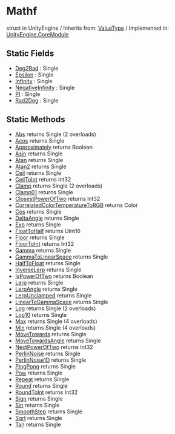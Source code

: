 # Mathf
struct in UnityEngine
 / Inherits from: <a href="https://docs.unity3d.com/6000.1/Documentation/ScriptReference/ValueType.html">ValueType</a> / Implemented in: <a href="https://docs.unity3d.com/6000.1/Documentation/ScriptReference/UnityEngine.CoreModule.html">UnityEngine.CoreModule</a>

## Static Fields
- <a href="https://docs.unity3d.com/6000.1/Documentation/ScriptReference/Mathf-Deg2Rad.html">Deg2Rad</a> : Single
- <a href="https://docs.unity3d.com/6000.1/Documentation/ScriptReference/Mathf-Epsilon.html">Epsilon</a> : Single
- <a href="https://docs.unity3d.com/6000.1/Documentation/ScriptReference/Mathf-Infinity.html">Infinity</a> : Single
- <a href="https://docs.unity3d.com/6000.1/Documentation/ScriptReference/Mathf-NegativeInfinity.html">NegativeInfinity</a> : Single
- <a href="https://docs.unity3d.com/6000.1/Documentation/ScriptReference/Mathf-PI.html">PI</a> : Single
- <a href="https://docs.unity3d.com/6000.1/Documentation/ScriptReference/Mathf-Rad2Deg.html">Rad2Deg</a> : Single

## Static Methods
- <a href="https://docs.unity3d.com/6000.1/Documentation/ScriptReference/Mathf.Abs.html">Abs</a> returns Single (2 overloads)
- <a href="https://docs.unity3d.com/6000.1/Documentation/ScriptReference/Mathf.Acos.html">Acos</a> returns Single
- <a href="https://docs.unity3d.com/6000.1/Documentation/ScriptReference/Mathf.Approximately.html">Approximately</a> returns Boolean
- <a href="https://docs.unity3d.com/6000.1/Documentation/ScriptReference/Mathf.Asin.html">Asin</a> returns Single
- <a href="https://docs.unity3d.com/6000.1/Documentation/ScriptReference/Mathf.Atan.html">Atan</a> returns Single
- <a href="https://docs.unity3d.com/6000.1/Documentation/ScriptReference/Mathf.Atan2.html">Atan2</a> returns Single
- <a href="https://docs.unity3d.com/6000.1/Documentation/ScriptReference/Mathf.Ceil.html">Ceil</a> returns Single
- <a href="https://docs.unity3d.com/6000.1/Documentation/ScriptReference/Mathf.CeilToInt.html">CeilToInt</a> returns Int32
- <a href="https://docs.unity3d.com/6000.1/Documentation/ScriptReference/Mathf.Clamp.html">Clamp</a> returns Single (2 overloads)
- <a href="https://docs.unity3d.com/6000.1/Documentation/ScriptReference/Mathf.Clamp01.html">Clamp01</a> returns Single
- <a href="https://docs.unity3d.com/6000.1/Documentation/ScriptReference/Mathf.ClosestPowerOfTwo.html">ClosestPowerOfTwo</a> returns Int32
- <a href="https://docs.unity3d.com/6000.1/Documentation/ScriptReference/Mathf.CorrelatedColorTemperatureToRGB.html">CorrelatedColorTemperatureToRGB</a> returns Color
- <a href="https://docs.unity3d.com/6000.1/Documentation/ScriptReference/Mathf.Cos.html">Cos</a> returns Single
- <a href="https://docs.unity3d.com/6000.1/Documentation/ScriptReference/Mathf.DeltaAngle.html">DeltaAngle</a> returns Single
- <a href="https://docs.unity3d.com/6000.1/Documentation/ScriptReference/Mathf.Exp.html">Exp</a> returns Single
- <a href="https://docs.unity3d.com/6000.1/Documentation/ScriptReference/Mathf.FloatToHalf.html">FloatToHalf</a> returns UInt16
- <a href="https://docs.unity3d.com/6000.1/Documentation/ScriptReference/Mathf.Floor.html">Floor</a> returns Single
- <a href="https://docs.unity3d.com/6000.1/Documentation/ScriptReference/Mathf.FloorToInt.html">FloorToInt</a> returns Int32
- <a href="https://docs.unity3d.com/6000.1/Documentation/ScriptReference/Mathf.Gamma.html">Gamma</a> returns Single
- <a href="https://docs.unity3d.com/6000.1/Documentation/ScriptReference/Mathf.GammaToLinearSpace.html">GammaToLinearSpace</a> returns Single
- <a href="https://docs.unity3d.com/6000.1/Documentation/ScriptReference/Mathf.HalfToFloat.html">HalfToFloat</a> returns Single
- <a href="https://docs.unity3d.com/6000.1/Documentation/ScriptReference/Mathf.InverseLerp.html">InverseLerp</a> returns Single
- <a href="https://docs.unity3d.com/6000.1/Documentation/ScriptReference/Mathf.IsPowerOfTwo.html">IsPowerOfTwo</a> returns Boolean
- <a href="https://docs.unity3d.com/6000.1/Documentation/ScriptReference/Mathf.Lerp.html">Lerp</a> returns Single
- <a href="https://docs.unity3d.com/6000.1/Documentation/ScriptReference/Mathf.LerpAngle.html">LerpAngle</a> returns Single
- <a href="https://docs.unity3d.com/6000.1/Documentation/ScriptReference/Mathf.LerpUnclamped.html">LerpUnclamped</a> returns Single
- <a href="https://docs.unity3d.com/6000.1/Documentation/ScriptReference/Mathf.LinearToGammaSpace.html">LinearToGammaSpace</a> returns Single
- <a href="https://docs.unity3d.com/6000.1/Documentation/ScriptReference/Mathf.Log.html">Log</a> returns Single (2 overloads)
- <a href="https://docs.unity3d.com/6000.1/Documentation/ScriptReference/Mathf.Log10.html">Log10</a> returns Single
- <a href="https://docs.unity3d.com/6000.1/Documentation/ScriptReference/Mathf.Max.html">Max</a> returns Single (4 overloads)
- <a href="https://docs.unity3d.com/6000.1/Documentation/ScriptReference/Mathf.Min.html">Min</a> returns Single (4 overloads)
- <a href="https://docs.unity3d.com/6000.1/Documentation/ScriptReference/Mathf.MoveTowards.html">MoveTowards</a> returns Single
- <a href="https://docs.unity3d.com/6000.1/Documentation/ScriptReference/Mathf.MoveTowardsAngle.html">MoveTowardsAngle</a> returns Single
- <a href="https://docs.unity3d.com/6000.1/Documentation/ScriptReference/Mathf.NextPowerOfTwo.html">NextPowerOfTwo</a> returns Int32
- <a href="https://docs.unity3d.com/6000.1/Documentation/ScriptReference/Mathf.PerlinNoise.html">PerlinNoise</a> returns Single
- <a href="https://docs.unity3d.com/6000.1/Documentation/ScriptReference/Mathf.PerlinNoise1D.html">PerlinNoise1D</a> returns Single
- <a href="https://docs.unity3d.com/6000.1/Documentation/ScriptReference/Mathf.PingPong.html">PingPong</a> returns Single
- <a href="https://docs.unity3d.com/6000.1/Documentation/ScriptReference/Mathf.Pow.html">Pow</a> returns Single
- <a href="https://docs.unity3d.com/6000.1/Documentation/ScriptReference/Mathf.Repeat.html">Repeat</a> returns Single
- <a href="https://docs.unity3d.com/6000.1/Documentation/ScriptReference/Mathf.Round.html">Round</a> returns Single
- <a href="https://docs.unity3d.com/6000.1/Documentation/ScriptReference/Mathf.RoundToInt.html">RoundToInt</a> returns Int32
- <a href="https://docs.unity3d.com/6000.1/Documentation/ScriptReference/Mathf.Sign.html">Sign</a> returns Single
- <a href="https://docs.unity3d.com/6000.1/Documentation/ScriptReference/Mathf.Sin.html">Sin</a> returns Single
- <a href="https://docs.unity3d.com/6000.1/Documentation/ScriptReference/Mathf.SmoothStep.html">SmoothStep</a> returns Single
- <a href="https://docs.unity3d.com/6000.1/Documentation/ScriptReference/Mathf.Sqrt.html">Sqrt</a> returns Single
- <a href="https://docs.unity3d.com/6000.1/Documentation/ScriptReference/Mathf.Tan.html">Tan</a> returns Single
